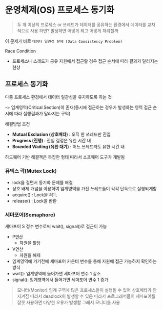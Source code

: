 # 운영체제(OS) 프로세스 동기화
> 두 개 이상의 프로세스 or 쓰레드가 데이터를 공유하는 환경에서 데이터를 교차적으로 사용 하면? 발생하면 어떻게 되고 어떻게 처리할까

이 문제가 바로 `데이터 일관성 문제 (Data Consistency Problem)`

Race Condition
- 프로세스나 스레드가 공유 자원에서 접근할 경우 접근 순서에 따라 결과가 달라지는 현상

## 프로세스 동기화
다중 프로세스 환경에서 데이터 일관성을 유지하도록 하는 것

-> 임계영역(Critical Section)이 존재(동시에 접근하는 경우가 발생하는 영역 접근 순서에 따라 실행결과가 달라지는 구역)

해결방법
조건
- **Mutual Exclusion (상호배타)** : 오직 한 쓰레드만 진입
- **Progress (진행)** : 진입 결정은 유한 시간 내
- **Bounded Waiting (유한 대기)** : 어느 쓰레드라도 유한 시간 내

하드웨어 기반 해결책은 복잡한 형태 따라서 소프웨어 도구가 개발됨

### 뮤텍스 락(Mutex Lock)
- lock을 걸면서 동기화 문제를 해결
- 상호 배제 개념을 이용하여 임계영역을 가진 쓰레드들이 각각 단독으로 실행되게함
- acquire() : Lock을 획득
- release() : Lock을 반환

### 세마포어(Semaphore)
세마포어 S 정수 변수로써 wait(), signal()로 접근이 가능
- P연산
    - 자원을 할당
- V연산
    - 자원을 해제
- 임계영역에 가기전에 세마포어 카운터 변수를 통해 자원에 접근 가능하지 확인하는 방식
- wait(): 임계영역에 들어가면 세마포어  변수 1 감소
- signal(): 임계영역에서 들어가면 세마포어 변수 1 증가

> 모니터(Monitor) 임계 구역에 많은 프로세스들이 실행될 수 있어 상호메타가 안지켜짐 따라서 deadlock이 발생할 수 있음
> 따라서 프로그래머들이 세마포어를 잘못 사용하면 다양한 오류가 발생함 그래서 모니터를 사용

